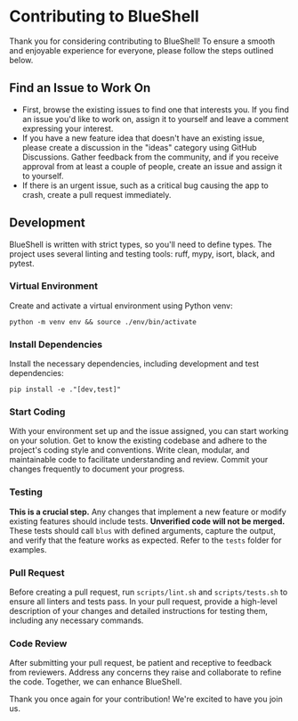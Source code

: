 # Contributing to BlueShell
Thank you for considering contributing to BlueShell! To ensure a smooth and enjoyable experience for everyone, please follow the steps outlined below.

## Find an Issue to Work On
- First, browse the existing issues to find one that interests you. If you find an issue you'd like to work on, assign it to yourself and leave a comment expressing your interest.
- If you have a new feature idea that doesn't have an existing issue, please create a discussion in the "ideas" category using GitHub Discussions. Gather feedback from the community, and if you receive approval from at least a couple of people, create an issue and assign it to yourself.
- If there is an urgent issue, such as a critical bug causing the app to crash, create a pull request immediately.

## Development
BlueShell is written with strict types, so you'll need to define types. The project uses several linting and testing tools: ruff, mypy, isort, black, and pytest.

### Virtual Environment
Create and activate a virtual environment using Python venv:

```shell
python -m venv env && source ./env/bin/activate
```

### Install Dependencies
Install the necessary dependencies, including development and test dependencies:

```shell
pip install -e ."[dev,test]"
```

### Start Coding
With your environment set up and the issue assigned, you can start working on your solution. Get to know the existing codebase and adhere to the project's coding style and conventions. Write clean, modular, and maintainable code to facilitate understanding and review. Commit your changes frequently to document your progress.

### Testing
**This is a crucial step.** Any changes that implement a new feature or modify existing features should include tests. **Unverified code will not be merged.** These tests should call `blus` with defined arguments, capture the output, and verify that the feature works as expected. Refer to the `tests` folder for examples.

### Pull Request
Before creating a pull request, run `scripts/lint.sh` and `scripts/tests.sh` to ensure all linters and tests pass. In your pull request, provide a high-level description of your changes and detailed instructions for testing them, including any necessary commands.

### Code Review
After submitting your pull request, be patient and receptive to feedback from reviewers. Address any concerns they raise and collaborate to refine the code. Together, we can enhance BlueShell.

Thank you once again for your contribution! We're excited to have you join us.